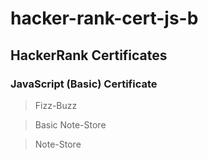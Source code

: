 # hacker-rank-cert-js-b

## HackerRank Certificates 
### JavaScript (Basic) Certificate

> Fizz-Buzz

> Basic Note-Store

> Note-Store